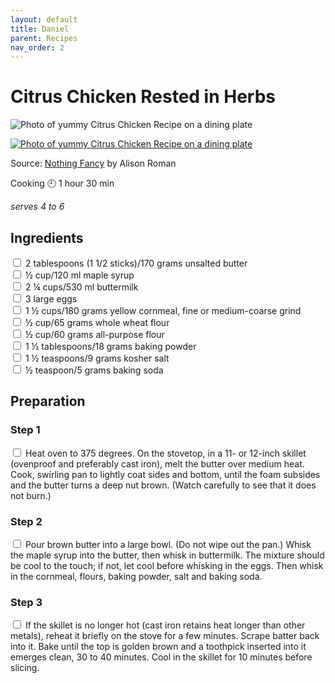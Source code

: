 ```yaml
---
layout: default
title: Daniel
parent: Recipes
nav_order: 2
---
```

# Citrus Chicken Rested in Herbs

![Photo of yummy Citrus Chicken Recipe on a dining plate](https://images.squarespace-cdn.com/content/v1/541b1515e4b0a990b33a796e/1567023871119-UDIZO1MGLAD74DMTRV6W/ke17ZwdGBToddI8pDm48kIIWdAnyBSrZ5E6Gv7JXlDh7gQa3H78H3Y0txjaiv_0fDoOvxcdMmMKkDsyUqMSsMWxHk725yiiHCCLfrh8O1z4YTzHvnKhyp6Da-NYroOW3ZGjoBKy3azqku80C789l0k9kZPbuygN4RSDPe_G5PO_pbVb0jdkjHmk-MhSr8npod9fyhKaF6iH64GfT8sX2GQ/mains.jpg?format=500w)

[![Photo of yummy Citrus Chicken Recipe on a dining plate](https://images.squarespace-cdn.com/content/v1/541b1515e4b0a990b33a796e/1567023871119-UDIZO1MGLAD74DMTRV6W/ke17ZwdGBToddI8pDm48kIIWdAnyBSrZ5E6Gv7JXlDh7gQa3H78H3Y0txjaiv_0fDoOvxcdMmMKkDsyUqMSsMWxHk725yiiHCCLfrh8O1z4YTzHvnKhyp6Da-NYroOW3ZGjoBKy3azqku80C789l0k9kZPbuygN4RSDPe_G5PO_pbVb0jdkjHmk-MhSr8npod9fyhKaF6iH64GfT8sX2GQ/mains.jpg?format=500w)](https://www.alisoneroman.com/nothing-fancy)

Source: [Nothing Fancy](https://www.alisoneroman.com/nothing-fancy) by Alison Roman

Cooking 🕘 1 hour 30 min

*serves 4 to 6*

## Ingredients

<input type="checkbox" enabled /> 2 tablespoons (1 1/2 sticks)/170 grams unsalted butter <br>
<input type="checkbox" enabled /> ½ cup/120 ml maple syrup <br>
<input type="checkbox" enabled /> 2 ¼ cups/530 ml buttermilk <br>
<input type="checkbox" enabled /> 3 large eggs <br>
<input type="checkbox" enabled /> 1 ½ cups/180 grams yellow cornmeal, fine or medium-coarse grind <br>
<input type="checkbox" enabled /> ½ cup/65 grams whole wheat flour <br>
<input type="checkbox" enabled /> ½ cup/60 grams all-purpose flour <br>
<input type="checkbox" enabled /> 1 ½ tablespoons/18 grams baking powder <br>
<input type="checkbox" enabled /> 1 ½ teaspoons/9 grams kosher salt <br>
<input type="checkbox" enabled /> ½ teaspoon/5 grams baking soda <br>

## Preparation

###  Step 1
<input type="checkbox" enabled /> Heat oven to 375 degrees. On the stovetop, in a 11- or 12-inch skillet (ovenproof and preferably cast iron), melt the butter over medium heat. Cook, swirling pan to lightly coat sides and bottom, until the foam subsides and the butter turns a deep nut brown. (Watch carefully to see that it does not burn.)

### Step 2
<input type="checkbox" enabled /> Pour brown butter into a large bowl. (Do not wipe out the pan.) Whisk the maple syrup into the butter, then whisk in buttermilk. The mixture should be cool to the touch; if not, let cool before whisking in the eggs. Then whisk in the cornmeal, flours, baking powder, salt and baking soda.

### Step 3 
<input type="checkbox" enabled /> If the skillet is no longer hot (cast iron retains heat longer than other metals), reheat it briefly on the stove for a few minutes. Scrape batter back into it. Bake until the top is golden brown and a toothpick inserted into it emerges clean, 30 to 40 minutes. Cool in the skillet for 10 minutes before slicing.
